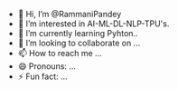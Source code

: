 - 👋 Hi, I’m @RammaniPandey
- 👀 I’m interested in AI-ML-DL-NLP-TPU's.
- 🌱 I’m currently learning Pyhton..
- 💞️ I’m looking to collaborate on ...
- 📫 How to reach me ...
- 😄 Pronouns: ...
- ⚡ Fun fact: ...

<!---
RammaniPandey/RammaniPandey is a ✨ special ✨ repository because its `README.md` (this file) appears on your GitHub profile.
You can click the Preview link to take a look at your changes.
--->
